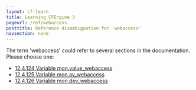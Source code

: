```yaml
---
layout: cf-learn
title: Learning CFEngine 3
pageurl: /ref/webaccess
posttitle: Reference disambiguation for 'webaccess'
navsection: none
---
```


The term 'webaccess' could refer to several sections in the documentation. Please choose one:

- [12\.4\.124 Variable mon\.value\_webaccess](https://cfengine.com/manuals/cf3-reference.html#Variable-mon.value_webaccess)
- [12\.4\.125 Variable mon\.av\_webaccess](https://cfengine.com/manuals/cf3-reference.html#Variable-mon.av_webaccess)
- [12\.4\.126 Variable mon\.dev\_webaccess](https://cfengine.com/manuals/cf3-reference.html#Variable-mon.dev_webaccess)

